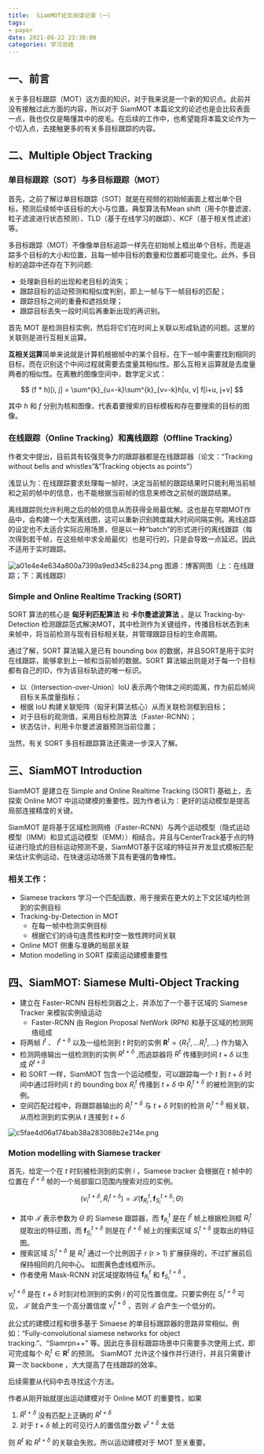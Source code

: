 ```yaml
---
title:  SiamMOT论文阅读记录（一）
tags:
- paper
date: 2021-08-22 23:30:00
categories: 学习总结
---
```



## 一、前言

关于多目标跟踪（MOT）这方面的知识，对于我来说是一个新的知识点。此前并没有接触过此方面的内容，所以对于 SiamMOT 本篇论文的论述也是会比较表面一点，我也仅仅是略懂其中的皮毛。在后续的工作中，也希望能将本篇文论作为一个切入点，去接触更多的有关多目标跟踪的内容。

## 二、Multiple Object Tracking

### 单目标跟踪（SOT）与多目标跟踪（MOT）

首先，之前了解过单目标跟踪（SOT）就是在视频的初始帧画面上框出单个目标，预测后续帧中该目标的大小与位置。典型算法有Mean shift（用卡尔曼滤波、粒子滤波进行状态预测）、TLD（基于在线学习的跟踪）、KCF（基于相关性滤波）等。

多目标跟踪（MOT）不像像单目标追踪一样先在初始帧上框出单个目标，而是追踪多个目标的大小和位置，且每一帧中目标的数量和位置都可能变化。此外，多目标的追踪中还存在下列问题:

- 处理新目标的出现和老目标的消失；
- 跟踪目标的运动预测和相似度判别，即上一帧与下一帧目标的匹配；
- 跟踪目标之间的重叠和遮挡处理；
- 跟踪目标丢失一段时间后再重新出现的再识别。

首先 MOT 是检测目标实例，然后将它们在时间上关联以形成轨迹的问题。这里的关联则是进行互相关运算。

**互相关运算**简单来说就是计算机根据帧中的某个目标，在下一帧中需要找到相同的目标，而在识别这个中间过程就需要去度量其相似性。那么互相关运算就是去度量两者的相似性。在离散的图像空间中，数学定义式：

$$
(f * h)[i, j] = \sum^{k}_{u=-k}\sum^{k}_{v=-k}h[u, v] f[i+u, j+v]
$$


其中 $h$ 和 $f$ 分别为核和图像，代表着要搜索的目标模板和存在要搜索的目标的图像。


### 在线跟踪（Online Tracking）和离线跟踪（Offline Tracking）

作者文中提出，目前具有较强竞争力的跟踪器都是在线跟踪器（论文：“Tracking without bells and whistles”&“Tracking objects as points”）

浅显认为：在线跟踪要求处理每一帧时，决定当前帧的跟踪结果时只能利用当前帧和之前的帧中的信息，也不能根据当前帧的信息来修改之前帧的跟踪结果。

离线跟踪则允许利用之后的帧的信息从而获得全局最优解。这也是在早期MOT作品中，会构建一个大型离线图，这可以重新识别跨度越大时间间隔实例。离线追踪的设定也不太适合实际应用场景，但是以一种“batch”的形式进行的离线跟踪（每次得到若干帧，在这些帧中求全局最优）也是可行的，只是会导致一点延迟。因此不适用于实时跟踪。

![a01e4e4e634a800a7399a9ed345c8234.png](https://runcoderhang.github.io/thumbnails/fbf02ede890b4b849cde4fbfc59a828c.png)
图源：博客网图（上：在线跟踪；下：离线跟踪）


### Simple and Online Realtime Tracking (SORT)

SORT 算法的核心是 **匈牙利匹配算法** 和 **卡尔曼滤波算法** 。是以 Tracking-by-Detection 检测跟踪范式解决MOT，其中检测作为关键组件，传播目标状态到未来帧中，将当前检测与现有目标相关联，并管理跟踪目标的生命周期。

通过了解，SORT 算法输入是已有 bounding box 的数据，并且SORT是用于实时在线跟踪，能够拿到上一帧和当前帧的数据。SORT 算法输出则是对于每一个目标都有自己的ID，作为该目标轨迹的唯一标识。

- 以（Intersection-over-Union）IoU 表示两个物体之间的距离，作为前后帧间目标关系度量指标；
- 根据 IoU 构建关联矩阵（匈牙利算法核心）从而关联检测框到目标；
- 对于目标的观测值，采用目标检测算法（Faster-RCNN）；
- 状态估计，利用卡尔曼滤波器预测当前位置；

当然，有关 SORT 多目标跟踪算法还需进一步深入了解。

## 三、SiamMOT Introduction

SiamMOT 是建立在 Simple and Online Realtime Tracking (SORT) 基础上，去探索 Online MOT 中运动建模的重要性。因为作者认为：更好的运动模型是提高局部连接精度的关键。

SiamMOT 是将基于区域检测网络（Faster-RCNN）与两个运动模型（隐式运动模型（IMM）和显式运动模型（EMM））相结合。并且与CenterTrack基于点的特征进行隐式的目标运动预测不是，SiamMOT基于区域的特征并开发显式模板匹配来估计实例运动，在快速运动场景下具有更强的鲁棒性。

### 相关工作：

- Siamese trackers 学习一个匹配函数，用于搜索在更大的上下文区域内检测到的实例目标
- Tracking-by-Detection in MOT
	- 在每一帧中检测实例目标
	- 根据它们的诗句连贯性和时空一致性跨时间关联
- Online MOT 侧重与准确的局部关联
- Motion modelling in SORT 探索运动建模重要性


## 四、SiamMOT: Siamese Multi-Object Tracking

- 建立在 Faster-RCNN 目标检测器之上，并添加了一个基于区域的 Siamese Tracker 来模拟实例级运动
	- Faster-RCNN 由 Region Proposal NetWork (RPN) 和基于区域的检测网络组成
- 将两帧 $I^t$ 、 $I^{t+\delta}$ 以及一组检测到 $t$ 时刻的实例 $\mathbf{R}^t = \{R^t_1, ... R^t_i, ... \}$ 作为输入
- 检测网络输出一组检测到的实例 $R^{t+\delta}$ ,而追踪器将 $R^t$ 传播到时间 $t+\delta$ 以生成 $\tilde{R}^{t+\delta}$ 
- 和 SORT 一样，SiamMOT 包含一个运动模型，可以跟踪每一个 $t$ 到 $t+\delta$ 时间中通过将时间 $t$ 的 bounding box $R^t_i$ 传播到 $t+\delta$ 中 $\tilde{R}^{t+\delta}_i$ 的被检测到的实例。
- 空间匹配过程中，将跟踪器输出的 $\tilde{R}^{t+\delta}_i$ 与 $t+\delta$ 时刻的检测 $R^{t+\delta}_i$ 相关联，从而检测到的实例从 $t$ 连接到 $t+\delta$

![c5fae4d06a174bab38a283088b2e214e.png](https://runcoderhang.github.io/thumbnails/fd34373bf4e24888a4f6e87047086130.png)


### Motion modelling with Siamese tracker


首先，给定一个在 $t$ 时刻被检测到的实例 $i$ ，Siamese tracker 会根据在 $t$ 帧中的位置在 $I^{t+\delta}$ 帧的一个局部窗口范围内搜索对应的实例。

$$
(v^{t+\delta}_i, \tilde{R}^{t+\delta}_i) = \mathcal{T}(\mathbf{f}^t_{R_i}, \mathbf{f}^{t+\delta}_{S_i}; \Theta)
$$

- 其中 $\mathcal{T}$ 表示参数为 $\Theta$ 的 Siamese 跟踪器，而 $\mathbf{f}^t_{R_i}$ 是在 $I^t$ 帧上根据检测框 $R^t_i$ 提取出的特征图，而 $\mathbf{f}^{t+\delta}_{S_i}$ 则是在 $I^{t+\delta}$ 帧上的搜索区域 $S^{t+\delta}_i$ 提取出的特征图。
- 搜索区域 $S^{t+\delta}_i$ 是 $R^t_i$ 通过一个比例因子 r (r > 1) 扩展获得的，不过扩展前后保持相同的几何中心。 如图黄色虚线框所示。
- 作者使用 Mask-RCNN 对区域提取特征 $\mathbf{f}^t_{R_i}$ 和 $\mathbf{f}^{t+\delta}_{S_i}$ 。

$v^{t+\delta}_i$ 是在 $t+\delta$ 时刻对检测到的实例 $i$ 的可见性置信度。只要实例在 $S^{t+\delta}_i$ 可见， $\mathcal{T}$ 就会产生一个高分置信度 $v^{t+\delta}_i$ ，否则 $\mathcal{T}$ 会产生一个低分的。

此公式的建模过程和很多基于 Simaese 的单目标跟踪器的思路非常相似。例如：“Fully-convolutional siamese
networks for object tracking.”、“Siamrpn++” 等。因此在多目标跟踪场景中只需要多次使用上式，即可完成每个 $R^t_i \in \mathbf{R}^t$ 的预测。 SiamMOT 允许这个操作并行进行，并且只需要计算一次 backbone ，大大提高了在线跟踪的效率。

后续需要从代码中去寻找这个方法。

作者从刚开始就提出运动建模对于 Online MOT 的重要性，如果 

1. $\tilde{R}^{t+\delta}$ 没有匹配上正确的 $R^{t+\delta}$
2. 对于 $t+\delta$ 帧上的可见行人的置信度分数 $v^{t+\delta}$ 太低

则 ${R}^{t}$ 和 $R^{t+\delta}$ 的关联会失败。所以运动建模对于 MOT 至关重要。



